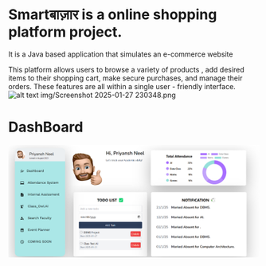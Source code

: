 # Smartबाज़ार is a online shopping platform project.
It is a Java based application that simulates an e-commerce website


This platform allows users to browse a variety of products , add desired items to their shopping cart, make secure purchases, and manage their orders. These features are all within a single user - friendly interface.
![alt text](https://github.com/Neel123priyansh/Ecommerce/blob/main/img/Screenshot%2025-01-27%230348.png/?raw=true)
img/Screenshot 2025-01-27 230348.png
# DashBoard

![alt text](https://github.com/Neel123priyansh/Academo/blob/main/img/Screenshot%202025-01-23%20152729.png/?raw=true)




